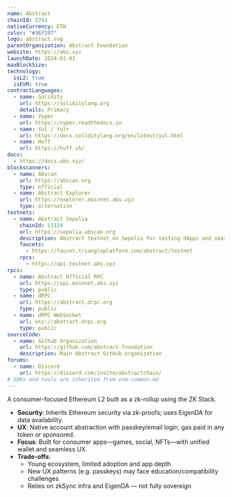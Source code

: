 ```yaml
---
name: Abstract
chainId: 2741
nativeCurrency: ETH
color: "#36f197"
logo: abstract.svg
parentOrganization: Abstract Foundation
website: https://abs.xyz
launchDate: 2024-01-01
maxBlockSize: 
technology:
  isL2: true
  isEVM: true
contractLanguages:
  - name: Solidity
    url: https://soliditylang.org
    details: Primary
  - name: Vyper
    url: https://vyper.readthedocs.io
  - name: Yul / Yul+
    url: https://docs.soliditylang.org/en/latest/yul.html
  - name: Huff
    url: https://huff.sh/
docs:
  - https://docs.abs.xyz/
blockscanners:
  - name: Abscan
    url: https://abscan.org
    type: official
  - name: Abstract Explorer
    url: https://explorer.mainnet.abs.xyz
    type: alternative
testnets:
  - name: Abstract Sepolia
    chainId: 11124
    url: https://sepolia.abscan.org
    description: Abstract testnet on Sepolia for testing dApps and smart contracts.
    faucets:
      - https://faucet.triangleplatform.com/abstract/testnet
    rpcs:
      - https://api.testnet.abs.xyz
rpcs:
  - name: Abstract Official RPC
    url: https://api.mainnet.abs.xyz
    type: public
  - name: dRPC
    url: https://abstract.drpc.org
    type: public
  - name: dRPC WebSocket
    url: wss://abstract.drpc.org
    type: public
sourceCode:
  - name: Github Organization
    url: https://github.com/abstract-foundation
    description: Main Abstract GitHub organization
forums:
  - name: Discord
    url: https://discord.com/invite/abstractchain/
# SDKs and tools are inherited from evm-common.md
---
```


A consumer-focused Ethereum L2 built as a zk-rollup using the ZK Stack.

- **Security**: Inherits Ethereum security via zk-proofs; uses EigenDA for data availability.  
- **UX**: Native account abstraction with passkey/email login, gas paid in any token or sponsored.  
- **Focus**: Built for consumer apps—games, social, NFTs—with unified wallet and seamless UX.  
- **Trade-offs**:  
  - Young ecosystem, limited adoption and app depth  
  - New UX patterns (e.g. passkeys) may face education/compatibility challenges  
  - Relies on zkSync infra and EigenDA — not fully sovereign  